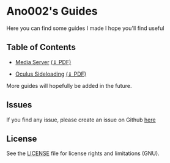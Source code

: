 # Ano002's Guides

Here you can find some guides I made I hope you'll find useful

## Table of Contents

- [Media Server](./MediaServer/MediaServer.html) <a href="./MediaServer/MediaServer.pdf" download>(⇓ PDF)</a>

- [Oculus Sideloading](./OculusSideloading/OculusSideloading.html) <a href="./OculusSideloading/OculusSideloading.pdf" download>(⇓ PDF)</a>

More guides will hopefully be added in the future.

## Issues

If you find any issue, please create an issue on Github [here](https://github.com/ano0002/Ano-s-guides/issues)

## License

See the [LICENSE](https://github.com/ano0002/Ano-s-guides/blob/main/LICENSE) file for license rights and limitations (GNU).

